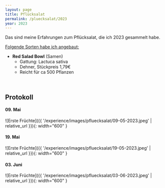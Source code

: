 ```yaml
---
layout: page
title: Pflücksalat
permalink: /pluecksalat/2023
year: 2023
---
```


Das sind meine Erfahrungen zum Pflücksalat, die ich 2023 gesammelt habe.

<u>Folgende Sorten habe ich angebaut:</u>

- **Red Salad Bowl** (Samen)
    - Gattung: Lactuca sativa
    - Dehner, Stückpreis 1,79€
    - Reicht für ca 500 Pflanzen

<br>

## Protokoll
#### <b>09. Mai</b>
![Erste Früchte]({{ '/experience/images/pfluecksalat/09-05-2023.jpeg' | relative_url }}){: width="600" }


#### <b>19. Mai</b>

![Erste Früchte]({{ '/experience/images/pfluecksalat/19-05-2023.jpeg' | relative_url }}){: width="600" }


#### <b>03. Juni</b>
![Erste Früchte]({{ '/experience/images/pfluecksalat/03-06-2023.jpeg' | relative_url }}){: width="600" }

